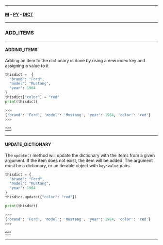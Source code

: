
---

#### [M](https://github.com/ttltrk/TTT/blob/master/menu.md) - [PY](https://github.com/ttltrk/TTT/blob/master/PY/PY.md) - [DICT](https://github.com/ttltrk/TTT/blob/master/PY/ARRAYS/DICT/DICT.md)

---

### ADD_ITEMS

---

#### ADDING_ITEMS

Adding an item to the dictionary is done by using a new index key and assigning a value to it

```py
thisdict =	{
  "brand": "Ford",
  "model": "Mustang",
  "year": 1964
}
thisdict["color"] = "red"
print(thisdict)

>>>
{'brand': 'Ford', 'model': 'Mustang', 'year': 1964, 'color': 'red'}
>>>
```

[^^^](#ADD_ITEMS)

---

#### UPDATE_DICTIONARY

The ```update()``` method will update the dictionary with the items from a given argument. If the item does not exist, the item will be added.
The argument must be a dictionary, or an iterable object with ```key:value``` pairs.

```py
thisdict = {
  "brand": "Ford",
  "model": "Mustang",
  "year": 1964
}
thisdict.update({"color": "red"})

print(thisdict)

>>>
{'brand': 'Ford', 'model': 'Mustang', 'year': 1964, 'color': 'red'}
>>>
```

[^^^](#ADD_ITEMS)

---
